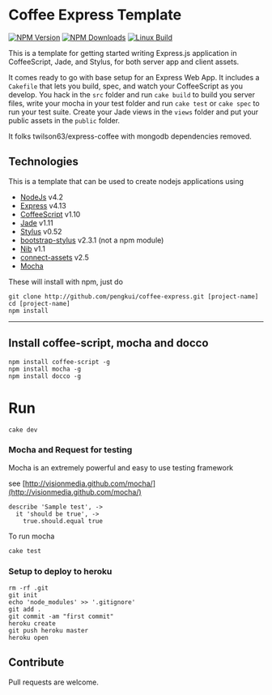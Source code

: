 # Coffee Express Template

  [![NPM Version][npm-image]][npm-url]
  [![NPM Downloads][npm-downloads-image]][npm-downloads-url]
  [![Linux Build][travis-image]][travis-url]

[npm-image]: https://img.shields.io/npm/v/coffee-express.svg
[npm-url]: https://npmjs.org/package/coffee-express
[npm-downloads-image]: https://img.shields.io/npm/dm/coffee-express.svg
[npm-downloads-url]: https://npmjs.org/package/coffee-express
[travis-image]: https://img.shields.io/travis/pengkui/coffee-express/master.svg?label=TravisCI
[travis-url]: https://travis-ci.org/pengkui/coffee-express

This is a template for getting started writing Express.js application in
CoffeeScript, Jade, and Stylus, for both server app and client assets.

It comes ready to go with base setup for an Express Web App.
It includes a `Cakefile` that lets you build, spec,
and watch your CoffeeScript as you develop.
You hack in the `src` folder and run `cake build` to build you server files,
write your mocha in your test folder
and run `cake test` or `cake spec` to run your test suite.
Create your Jade views in the `views` folder
and put your public assets in the `public` folder.

It folks twilson63/express-coffee with mongodb dependencies removed.


## Technologies
This is a template that can be used to create nodejs applications using

* [NodeJs](http://nodejs.org) v4.2
* [Express](http://expressjs.com) v4.13
* [CoffeeScript](http://coffeescript.org) v1.10
* [Jade](http://jade-lang.com/) v1.11
* [Stylus](http://learnboost.github.io/stylus/) v0.52
* [bootstrap-stylus](https://github.com/Acquisio/bootstrap-stylus) v2.3.1 (not a npm module)
* [Nib](http://visionmedia.github.io/nib/) v1.1
* [connect-assets](http://github.com/TrevorBurnham/connect-assets) v2.5
* [Mocha](http://visionmedia.github.com/mocha/)

These will install with npm, just do

    git clone http://github.com/pengkui/coffee-express.git [project-name]
    cd [project-name]
    npm install

---


## Install coffee-script, mocha and docco

    npm install coffee-script -g
    npm install mocha -g
    npm install docco -g

# Run

    cake dev

### Mocha and Request for testing

Mocha is an extremely powerful and easy to use testing framework

see [http://visionmedia.github.com/mocha/](http://visionmedia.github.com/mocha/)

    describe 'Sample test', ->
      it 'should be true', ->
        true.should.equal true

To run mocha

    cake test

### Setup to deploy to heroku

    rm -rf .git
    git init
    echo 'node_modules' >> '.gitignore'
    git add .
    git commit -am "first commit"
    heroku create
    git push heroku master
    heroku open

## Contribute

Pull requests are welcome.
